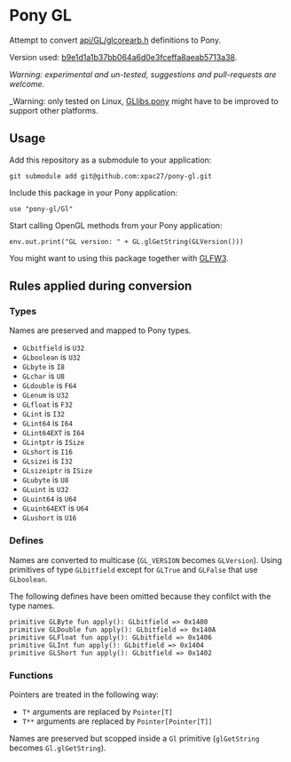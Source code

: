 # Pony GL

Attempt to convert [api/GL/glcorearb.h](https://github.com/KhronosGroup/OpenGL-Registry/api/GL/glcorearb.h) definitions to Pony.

Version used: [b9e1d1a1b37bb064a6d0e3fceffa8aeab5713a38](https://github.com/KhronosGroup/OpenGL-Registry/blob/b9e1d1a1b37bb064a6d0e3fceffa8aeab5713a38/api/GL/glcorearb.h).

_Warning: experimental and un-tested, suggestions and pull-requests are welcome._

_Warning: only tested on Linux, [GLlibs.pony](https://github.com/xpac27/pony-gl/blob/main/Gl/GLlibs.pony) might have to be improved to support other platforms.

## Usage

Add this repository as a submodule to your application:

    git submodule add git@github.com:xpac27/pony-gl.git

Include this package in your Pony application:

    use "pony-gl/Gl"

Start calling OpenGL methods from your Pony application:

    env.out.print("GL version: " + GL.glGetString(GLVersion()))

You might want to using this package together with [GLFW3](https://github.com/xpac27/pony-glfw3).

## Rules applied during conversion

### Types

Names are preserved and mapped to Pony types.

- `GLbitfield` is `U32`
- `GLboolean` is `U32`
- `GLbyte` is `I8`
- `GLchar` is `U8`
- `GLdouble` is `F64`
- `GLenum` is `U32`
- `GLfloat` is `F32`
- `GLint` is `I32`
- `GLint64` is `I64`
- `GLint64EXT` is `I64`
- `GLintptr` is `ISize`
- `GLshort` is `I16`
- `GLsizei` is `I32`
- `GLsizeiptr` is `ISize`
- `GLubyte` is `U8`
- `GLuint` is `U32`
- `GLuint64` is `U64`
- `GLuint64EXT` is `U64`
- `GLushort` is `U16`

### Defines

Names are converted to multicase (`GL_VERSION` becomes `GLVersion`). Using primitives of type `GLbitfield` except for `GLTrue` and `GLFalse` that use `GLboolean`.

The following defines have been omitted because they confilct with the type names.

    primitive GLByte fun apply(): GLbitfield => 0x1400
    primitive GLDouble fun apply(): GLbitfield => 0x140A
    primitive GLFloat fun apply(): GLbitfield => 0x1406
    primitive GLInt fun apply(): GLbitfield => 0x1404
    primitive GLShort fun apply(): GLbitfield => 0x1402

### Functions

Pointers are treated in the following way:

- `T*` arguments are replaced by `Pointer[T]`
- `T**` arguments are replaced by `Pointer[Pointer[T]]`

Names are preserved but scopped inside a `Gl` primitive (`glGetString` becomes `Gl.glGetString`).
